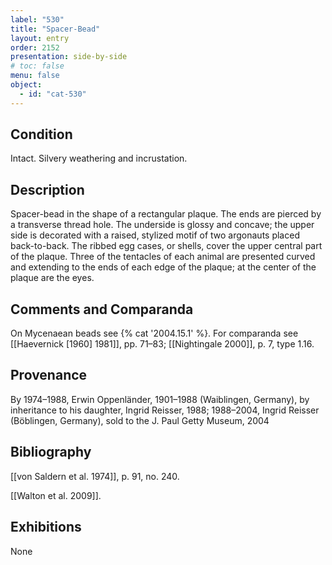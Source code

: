 ```yaml
---
label: "530"
title: "Spacer-Bead"
layout: entry
order: 2152
presentation: side-by-side
# toc: false
menu: false
object:
  - id: "cat-530"
---
```


## Condition

Intact. Silvery weathering and incrustation.

## Description

Spacer-bead in the shape of a rectangular plaque. The ends are pierced by a transverse thread hole. The underside is glossy and concave; the upper side is decorated with a raised, stylized motif of two argonauts placed back-to-back. The ribbed egg cases, or shells, cover the upper central part of the plaque. Three of the tentacles of each animal are presented curved and extending to the ends of each edge of the plaque; at the center of the plaque are the eyes.

## Comments and Comparanda

On Mycenaean beads see {% cat '2004.15.1' %}. For comparanda see [[Haevernick [1960] 1981]], pp. 71–83; [[Nightingale 2000]], p. 7, type 1.16.

## Provenance

By 1974–1988, Erwin Oppenländer, 1901–1988 (Waiblingen, Germany), by inheritance to his daughter, Ingrid Reisser, 1988; 1988–2004, Ingrid Reisser (Böblingen, Germany), sold to the J. Paul Getty Museum, 2004

## Bibliography

[[von Saldern et al. 1974]], p. 91, no. 240.

[[Walton et al. 2009]].

## Exhibitions

None